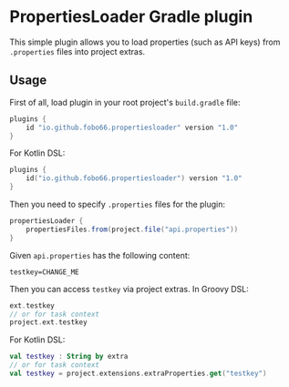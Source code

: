 # PropertiesLoader Gradle plugin

This simple plugin allows you to load properties (such as API keys)
from `.properties` files into project extras.

## Usage

First of all, load plugin in your root project's `build.gradle` file:

```groovy
plugins {
    id "io.github.fobo66.propertiesloader" version "1.0"
}
```

For Kotlin DSL:

```kotlin
plugins {
    id("io.github.fobo66.propertiesloader") version "1.0"
}
```

Then you need to specify `.properties` files for the plugin:

```groovy
propertiesLoader {
    propertiesFiles.from(project.file("api.properties"))
}
```

Given `api.properties` has the following content:

```properties
testkey=CHANGE_ME
```

Then you can access `testkey` via project extras. In Groovy DSL:

```groovy
ext.testkey
// or for task context
project.ext.testkey
```

For Kotlin DSL:

```kotlin
val testkey : String by extra
// or for task context
val testkey = project.extensions.extraProperties.get("testkey")
```